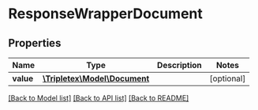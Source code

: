 # ResponseWrapperDocument

## Properties
Name | Type | Description | Notes
------------ | ------------- | ------------- | -------------
**value** | [**\Tripletex\Model\Document**](Document.md) |  | [optional] 

[[Back to Model list]](../README.md#documentation-for-models) [[Back to API list]](../README.md#documentation-for-api-endpoints) [[Back to README]](../README.md)

